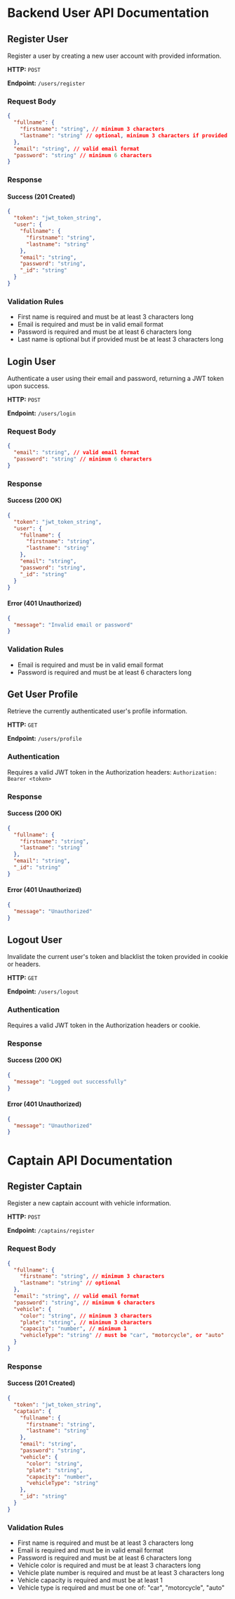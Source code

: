 # Backend User API Documentation

## Register User

Register a user by creating a new user account with provided information.

**HTTP:** `POST`

**Endpoint:** `/users/register`

### Request Body

```json
{
  "fullname": {
    "firstname": "string", // minimum 3 characters
    "lastname": "string" // optional, minimum 3 characters if provided
  },
  "email": "string", // valid email format
  "password": "string" // minimum 6 characters
}
```

### Response

#### Success (201 Created)

```json
{
  "token": "jwt_token_string",
  "user": {
    "fullname": {
      "firstname": "string",
      "lastname": "string"
    },
    "email": "string",
    "password": "string",
    "_id": "string"
  }
}
```

### Validation Rules

- First name is required and must be at least 3 characters long
- Email is required and must be in valid email format
- Password is required and must be at least 6 characters long
- Last name is optional but if provided must be at least 3 characters long

## Login User

Authenticate a user using their email and password, returning a JWT token upon success.

**HTTP:** `POST`

**Endpoint:** `/users/login`

### Request Body

```json
{
  "email": "string", // valid email format
  "password": "string" // minimum 6 characters
}
```

### Response

#### Success (200 OK)

```json
{
  "token": "jwt_token_string",
  "user": {
    "fullname": {
      "firstname": "string",
      "lastname": "string"
    },
    "email": "string",
    "password": "string",
    "_id": "string"
  }
}
```

#### Error (401 Unauthorized)

```json
{
  "message": "Invalid email or password"
}
```

### Validation Rules

- Email is required and must be in valid email format
- Password is required and must be at least 6 characters long

## Get User Profile

Retrieve the currently authenticated user's profile information.

**HTTP:** `GET`

**Endpoint:** `/users/profile`

### Authentication

Requires a valid JWT token in the Authorization headers: `Authorization: Bearer <token>`

### Response

#### Success (200 OK)

```json
{
  "fullname": {
    "firstname": "string",
    "lastname": "string"
  },
  "email": "string",
  "_id": "string"
}
```

#### Error (401 Unauthorized)

```json
{
  "message": "Unauthorized"
}
```

## Logout User

Invalidate the current user's token and blacklist the token provided in cookie or headers.

**HTTP:** `GET`

**Endpoint:** `/users/logout`

### Authentication

Requires a valid JWT token in the Authorization headers or cookie.

### Response

#### Success (200 OK)

```json
{
  "message": "Logged out successfully"
}
```

#### Error (401 Unauthorized)

```json
{
  "message": "Unauthorized"
}
```

# Captain API Documentation

## Register Captain

Register a new captain account with vehicle information.

**HTTP:** `POST`

**Endpoint:** `/captains/register`

### Request Body

```json
{
  "fullname": {
    "firstname": "string", // minimum 3 characters
    "lastname": "string" // optional
  },
  "email": "string", // valid email format
  "password": "string", // minimum 6 characters
  "vehicle": {
    "color": "string", // minimum 3 characters
    "plate": "string", // minimum 3 characters
    "capacity": "number", // minimum 1
    "vehicleType": "string" // must be "car", "motorcycle", or "auto"
  }
}
```

### Response

#### Success (201 Created)

```json
{
  "token": "jwt_token_string",
  "captain": {
    "fullname": {
      "firstname": "string",
      "lastname": "string"
    },
    "email": "string",
    "password": "string",
    "vehicle": {
      "color": "string",
      "plate": "string",
      "capacity": "number",
      "vehicleType": "string"
    },
    "_id": "string"
  }
}
```

### Validation Rules

- First name is required and must be at least 3 characters long
- Email is required and must be in valid email format
- Password is required and must be at least 6 characters long
- Vehicle color is required and must be at least 3 characters long
- Vehicle plate number is required and must be at least 3 characters long
- Vehicle capacity is required and must be at least 1
- Vehicle type is required and must be one of: "car", "motorcycle", "auto"
